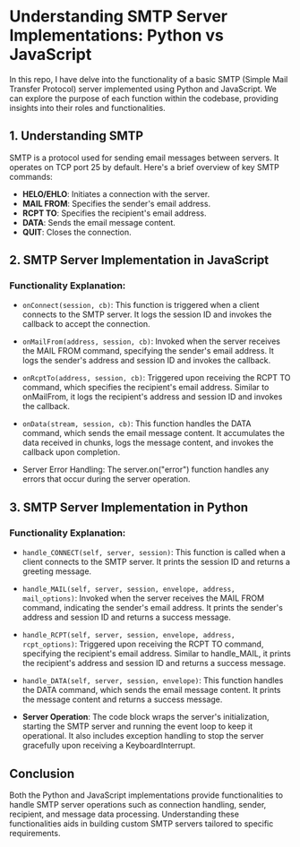 # Understanding SMTP Server Implementations: Python vs JavaScript

In this repo, I have delve into the functionality of a basic SMTP (Simple Mail Transfer Protocol) server implemented using Python and JavaScript. We can explore the purpose of each function within the codebase, providing insights into their roles and functionalities.

## 1. Understanding SMTP

SMTP is a protocol used for sending email messages between servers. It operates on TCP port 25 by default. Here's a brief overview of key SMTP commands:

- **HELO/EHLO**: Initiates a connection with the server.
- **MAIL FROM**: Specifies the sender's email address.
- **RCPT TO**: Specifies the recipient's email address.
- **DATA**: Sends the email message content.
- **QUIT**: Closes the connection.

## 2. SMTP Server Implementation in JavaScript

### Functionality Explanation:

- ```onConnect(session, cb)```: This function is triggered when a client connects to the SMTP server. It logs the session ID and invokes the callback to accept the connection.

- ```onMailFrom(address, session, cb)```: Invoked when the server receives the MAIL FROM command, specifying the sender's email address. It logs the sender's address and session ID and invokes the callback.

- ```onRcptTo(address, session, cb)```: Triggered upon receiving the RCPT TO command, which specifies the recipient's email address. Similar to onMailFrom, it logs the recipient's address and session ID and invokes the callback.

- ```onData(stream, session, cb)```: This function handles the DATA command, which sends the email message content. It accumulates the data received in chunks, logs the message content, and invokes the callback upon completion.

- Server Error Handling: The server.on("error") function handles any errors that occur during the server operation.

## 3. SMTP Server Implementation in Python

### Functionality Explanation:

- ```handle_CONNECT(self, server, session)```: This function is called when a client connects to the SMTP server. It prints the session ID and returns a greeting message.

- ```handle_MAIL(self, server, session, envelope, address, mail_options)```: Invoked when the server receives the MAIL FROM command, indicating the sender's email address. It prints the sender's address and session ID and returns a success message.

- ```handle_RCPT(self, server, session, envelope, address, rcpt_options)```: Triggered upon receiving the RCPT TO command, specifying the recipient's email address. Similar to handle_MAIL, it prints the recipient's address and session ID and returns a success message.

- ```handle_DATA(self, server, session, envelope)```: This function handles the DATA command, which sends the email message content. It prints the message content and returns a success message.

- **Server Operation**: The code block wraps the server's initialization, starting the SMTP server and running the event loop to keep it operational. It also includes exception handling to stop the server gracefully upon receiving a KeyboardInterrupt.

## Conclusion

Both the Python and JavaScript implementations provide functionalities to handle SMTP server operations such as connection handling, sender, recipient, and message data processing. Understanding these functionalities aids in building custom SMTP servers tailored to specific requirements.
